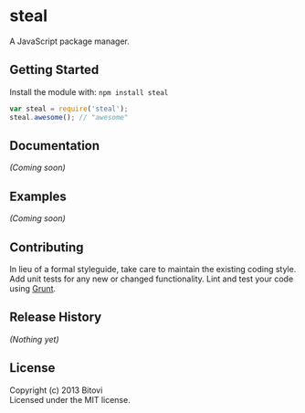 # steal

A JavaScript package manager.

## Getting Started
Install the module with: `npm install steal`

```javascript
var steal = require('steal');
steal.awesome(); // "awesome"
```

## Documentation
_(Coming soon)_

## Examples
_(Coming soon)_

## Contributing
In lieu of a formal styleguide, take care to maintain the existing coding style. Add unit tests for any new or changed functionality. Lint and test your code using [Grunt](http://gruntjs.com/).

## Release History
_(Nothing yet)_

## License
Copyright (c) 2013 Bitovi  
Licensed under the MIT license.
